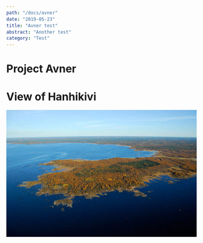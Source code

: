 ```yaml
---
path: "/docs/avner"
date: "2019-05-23"
title: "Avner test"
abstract: "Another test"
category: "Test"
---
```


# Project Avner

# View of Hanhikivi
![hanhikivi](./images/hanhikivi.jpg)
